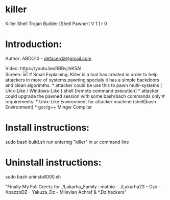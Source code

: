 # killer
Killer Shell Trojan Builder [Shell Pawner] V 1.1 r 0
# Introduction:
Author: ABDO10 - defacerdz@gmail.com
<div>
Video: https://youtu.be/RBBvjihK5AI
<div>
Screen:
<img src="https://i.imgur.com/a6n1Fuw.png">
# Small Explaining:
Killer is a tool has created in order to help attackers in more of systems pawning specialy it has a simple backdoors 
and clean algorimths. 
* attacker could be use this to pawn multi-systems ( Unix-Like / Windows-Like ) shell [remote command execution]
* attacker could upgrade the pawned session with some bash/bach commands only  
# requirements:
* Unix-Like Environment for attacker machine (shell|bash Environment)
* gcc/g++ Mingw Compiler 

# Install instructions:
sudo bash build.sh 
run enternig "killer" in ur command line 
# Uninstall instructions:
sudo bash uninstall000.sh

"Finally My Full Greetz for ./Lakarha_Family : mathio -  ./Lakarha23 - Dzx - XpazzoDZ - Yakuza_Dz - Milevian Achraf & *.Dz hackers" 
